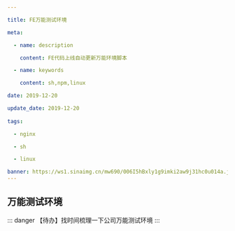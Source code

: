 ```yaml
---

title: FE万能测试环境

meta:

  - name: description

    content: FE代码上线自动更新万能环境脚本

  - name: keywords

    content: sh,npm,linux

date: 2019-12-20

update_date: 2019-12-20
 
tags: 

  - nginx

  - sh

  - linux

banner: https://ws1.sinaimg.cn/mw690/006I5hBxly1g9imki2aw9j31hc0u014a.jpg
---
```


## 万能测试环境

::: danger
【待办】找时间梳理一下公司万能测试环境
:::